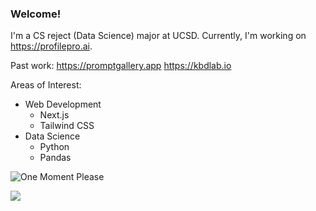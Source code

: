 ### Welcome!

I'm a CS reject (Data Science) major at UCSD. Currently, I'm working on https://profilepro.ai.

Past work:
https://promptgallery.app
https://kbdlab.io

Areas of Interest:
* Web Development
  - Next.js
  - Tailwind CSS 
* Data Science
  - Python
  - Pandas

![One Moment Please](https://i.ibb.co/Fg69BmD/one-moment-please-by-khotsodube-deaqehe.gif)

![](https://komarev.com/ghpvc/?username=SchmitzAndrew)
